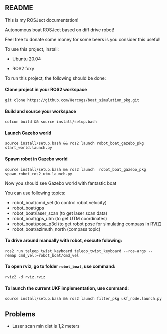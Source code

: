 ## README
This is my ROSJect documentation!

Autonomous boat ROSJect based on diff drive robot!

Feel free to donate some money for some beers is you consider this useful!

To use this project, install:

- Ubuntu 20.04

- ROS2 foxy

To run this project, the following should be done:

#### Clone project in your ROS2 workspace
```git clone https://github.com/Hercogs/boat_simulation_pkg.git```

#### Build and source your workspace
```colcon build && source install/setup.bash```

#### Launch Gazebo world
```source install/setup.bash && ros2 launch robot_boat_gazebo_pkg start_world.launch.py```

#### Spawn robot in Gazebo world
```source install/setup.bash && ros2 launch  robot_boat_gazebo_pkg spawn_robot_ros2_utm.launch.py```


Now you should see Gazebo world with fantastic boat

You can use following topics:

- robot_boat/cmd_vel        (to control robot velocity)
- robot_boat/gps            
- robot_boat/laser_scan     (to get laser scan data)
- robot_boat/gps_utm        (to get UTM coordinates)
- robot_boat/pose_p3d       (to get robot pose for simulating compass in RVIZ)
- robot_boat/azimuth_north  (compass topic)

#### To drive around manually with robot, execute folowing:
```ros2 run teleop_twist_keyboard teleop_twist_keyboard --ros-args --remap cmd_vel:=robot_boat/cmd_vel```

#### To open rviz, go to folder `robot_boat`, use command:
```rviz2 -d rviz.rviz```

#### To launch the current UKF implementation, use command:
```source install/setup.bash && ros2 launch filter_pkg ukf_node.launch.py```

## Problems

 - Laser scan min dist is 1,2 meters

